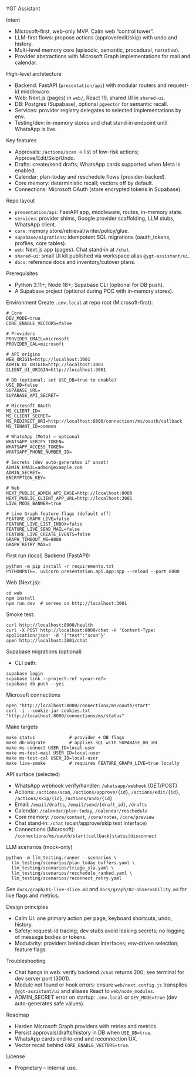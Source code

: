 YGT Assistant

Intent

- Microsoft-first, web-only MVP. Calm web “control tower”.
- LLM-first flows: propose actions (approve/edit/skip) with undo and history.
- Multi-level memory core (episodic, semantic, procedural, narrative).
- Provider abstractions with Microsoft Graph implementations for mail and calendar.

High-level architecture

- Backend: FastAPI (`presentation/api`) with modular routers and request-id middleware.
- Web: Next.js (pages) in `web/`, React 19, shared UI in `shared-ui`.
- DB: Postgres (Supabase), optional `pgvector` for semantic recall.
- Services: provider registry delegates to selected implementations by env.
- Testing/dev: in-memory stores and chat stand‑in endpoint until WhatsApp is live.

Key features

- Approvals: `/actions/scan` → list of low-risk actions; Approve/Edit/Skip/Undo.
- Drafts: create/send drafts; WhatsApp cards supported when Meta is enabled.
- Calendar: plan-today and reschedule flows (provider-backed).
- Core memory: deterministic recall; vectors off by default.
- Connections: Microsoft OAuth (store encrypted tokens in Supabase).

Repo layout

- `presentation/api`: FastAPI app, middleware, routes, in-memory state.
- `services`: provider shims, Google provider scaffolding, LLM stubs, WhatsApp client.
- `core`: memory store/retrieval/writer/policy/glue.
- `supabase/migrations`: idempotent SQL migrations (oauth_tokens, profiles, core tables).
- `web`: Next.js app (pages). Chat stand‑in at `/chat`.
- `shared-ui`: small UI kit published via workspace alias `@ygt-assistant/ui`.
- `docs`: reference docs and inventory/cutover plans.

Prerequisites

- Python 3.11+; Node 18+; Supabase CLI (optional for DB push).
- A Supabase project (optional during POC with in‑memory stores).

Environment
Create `.env.local` at repo root (Microsoft-first):

```
# Core
DEV_MODE=true
CORE_ENABLE_VECTORS=false

# Providers
PROVIDER_EMAIL=microsoft
PROVIDER_CAL=microsoft

# API origins
WEB_ORIGIN=http://localhost:3001
ADMIN_UI_ORIGIN=http://localhost:3001
CLIENT_UI_ORIGIN=http://localhost:3001

# DB (optional; set USE_DB=true to enable)
USE_DB=false
SUPABASE_URL=
SUPABASE_API_SECRET=

# Microsoft OAuth
MS_CLIENT_ID=
MS_CLIENT_SECRET=
MS_REDIRECT_URI=http://localhost:8000/connections/ms/oauth/callback
MS_TENANT_ID=common

# WhatsApp (Meta) — optional
WHATSAPP_VERIFY_TOKEN=
WHATSAPP_ACCESS_TOKEN=
WHATSAPP_PHONE_NUMBER_ID=

# Secrets (dev auto-generates if unset)
ADMIN_EMAIL=admin@example.com
ADMIN_SECRET=
ENCRYPTION_KEY=

# Web
NEXT_PUBLIC_ADMIN_API_BASE=http://localhost:8000
NEXT_PUBLIC_CLIENT_APP_URL=http://localhost:3001
LIVE_MODE_BANNER=true

# Live Graph feature flags (default off)
FEATURE_GRAPH_LIVE=false
FEATURE_LIVE_LIST_INBOX=false
FEATURE_LIVE_SEND_MAIL=false
FEATURE_LIVE_CREATE_EVENTS=false
GRAPH_TIMEOUT_MS=8000
GRAPH_RETRY_MAX=3
```

First run (local)
Backend (FastAPI):

```
python -m pip install -r requirements.txt
PYTHONPATH=. uvicorn presentation.api.app:app --reload --port 8000
```

Web (Next.js):

```
cd web
npm install
npm run dev  # serves on http://localhost:3001
```

Smoke test:

```
curl http://localhost:8000/health
curl -X POST http://localhost:8000/chat -H 'Content-Type: application/json' -d '{"text":"scan"}'
open http://localhost:3001/chat
```

Supabase migrations (optional)

- CLI path:

```
supabase login
supabase link --project-ref <your-ref>
supabase db push --yes
```

Microsoft connections

```
open "http://localhost:8000/connections/ms/oauth/start"
curl -i --cookie-jar cookies.txt "http://localhost:8000/connections/ms/status"
```

Make targets

```
make status             # provider + DB flags
make db-migrate         # applies SQL with SUPABASE_DB_URL
make ms-connect USER_ID=local-user
make ms-test-mail USER_ID=local-user
make ms-test-cal USER_ID=local-user
make live-smoke         # requires FEATURE_GRAPH_LIVE=true locally
```

API surface (selected)

- WhatsApp webhook verify/handler: `/whatsapp/webhook` (GET/POST)
- Actions: `/actions/scan`, `/actions/approve/{id}`, `/actions/edit/{id}`, `/actions/skip/{id}`, `/actions/undo/{id}`
- Email: `/email/drafts`, `/email/send/{draft_id}`, `/drafts`
- Calendar: `/calendar/plan-today`, `/calendar/reschedule`
- Core memory: `/core/context`, `/core/notes`, `/core/preview`
- Chat stand‑in: `/chat` (scan/approve/skip text interface)
- Connections (Microsoft): `/connections/ms/oauth/start|callback|status|disconnect`

LLM scenarios (mock-only)

```
python -m llm_testing.runner --scenarios \
  llm_testing/scenarios/plan_today_buffers.yaml \
  llm_testing/scenarios/triage_sla.yaml \
  llm_testing/scenarios/reschedule_ranked.yaml \
  llm_testing/scenarios/reconnect_retry.yaml
```

See `docs/graph/01-live-slice.md` and `docs/graph/02-observability.md` for live flags and metrics.

Design principles

- Calm UI: one primary action per page, keyboard shortcuts, undo, history.
- Safety: request-id tracing; dev stubs avoid leaking secrets; no logging of message bodies or tokens.
- Modularity: providers behind clean interfaces; env‑driven selection; feature flags.

Troubleshooting

- Chat hangs in web: verify backend `/chat` returns 200; see terminal for dev server port (3001).
- Module not found or hook errors: ensure `web/next.config.js` transpiles `@ygt-assistant/ui` and aliases React to `web/node_modules`.
- ADMIN_SECRET error on startup: `.env.local` or `DEV_MODE=true` (dev auto-generates safe values).

Roadmap

- Harden Microsoft Graph providers with retries and metrics.
- Persist approvals/drafts/history in DB when `USE_DB=true`.
- WhatsApp cards end‑to‑end and reconnection UX.
- Vector recall behind `CORE_ENABLE_VECTORS=true`.

License

- Proprietary – internal use.
